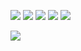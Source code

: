 <!--
<a>
<img src="https://streak-stats.demolab.com/?user=qynklee&theme=github_dark&layout=compact"/> 
</a>
-->

![](http://github-profile-summary-cards.vercel.app/api/cards/profile-details?username=Qynklee&theme=github_dark)
![](http://github-profile-summary-cards.vercel.app/api/cards/repos-per-language?username=Qynklee&theme=github_dark) 
![](http://github-profile-summary-cards.vercel.app/api/cards/most-commit-language?username=Qynklee&theme=github_dark) 
![](http://github-profile-summary-cards.vercel.app/api/cards/stats?username=Qynklee&theme=github_dark) 
![](http://github-profile-summary-cards.vercel.app/api/cards/productive-time?username=Qynklee&theme=github_dark&utcOffset=7)
<p align="left">
<a href="https://twitter.com/qynklee">
<img src="https://img.shields.io/twitter/follow/qynklee?style=for-the-badge&logo=twitter&&labelColor=1f1f1f&color=5fffaf" />
</a>
</p>
